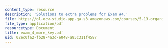 ```yaml
---
content_type: resource
description: 'Solutions to extra problems for Exam #4.'
file: https://ol-ocw-studio-app-qa.s3.amazonaws.com/courses/5-13-organic-chemistry-ii-fall-2006/02ec0fa2fb284a3de048a85c311f4587_exam_4_more_key.pdf
file_type: application/pdf
resourcetype: Document
title: exam_4_more_key.pdf
uid: 02ec0fa2-fb28-4a3d-e048-a85c311f4587
---
```

